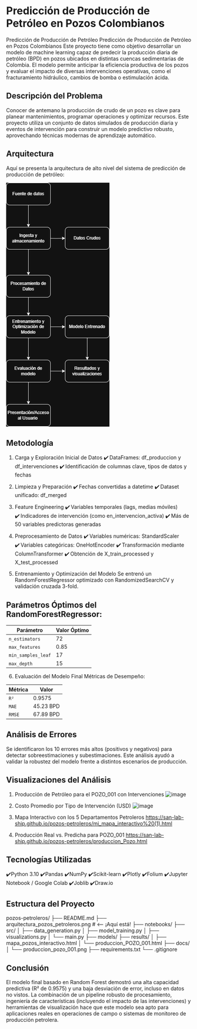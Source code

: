 # Predicción de Producción de Petróleo en Pozos Colombianos 

Predicción de Producción de Petróleo Predicción de Producción de Petróleo en Pozos Colombianos
Este proyecto tiene como objetivo desarrollar un modelo de machine learning capaz de predecir la producción diaria de petróleo (BPD) en pozos ubicados en distintas cuencas sedimentarias de Colombia. El modelo permite anticipar la eficiencia productiva de los pozos y evaluar el impacto de diversas intervenciones operativas, como el fracturamiento hidráulico, cambios de bomba o estimulación ácida.

## Descripción del Problema
Conocer de antemano la producción de crudo de un pozo es clave para planear mantenimientos, programar operaciones y optimizar recursos. Este proyecto utiliza un conjunto de datos simulados de producción diaria y eventos de intervención para construir un modelo predictivo robusto, aprovechando técnicas modernas de aprendizaje automático.

## Arquitectura 

Aquí se presenta la arquitectura de alto nivel del sistema de predicción de producción de petróleo:

![Arquitectura de pozos petroleros en Colombia](arquitectura_pozos_petroleros.png)

## Metodología
1. Carga y Exploración Inicial de Datos
✔️ DataFrames: df_produccion y df_intervenciones
✔️ Identificación de columnas clave, tipos de datos y fechas

2. Limpieza y Preparación
✔️ Fechas convertidas a datetime
✔️ Dataset unificado: df_merged

3. Feature Engineering
✔️ Variables temporales (lags, medias móviles)
✔️ Indicadores de intervención (como en_intervencion_activa)
✔️ Más de 50 variables predictoras generadas

4. Preprocesamiento de Datos
✔️ Variables numéricas: StandardScaler
✔️ Variables categóricas: OneHotEncoder
✔️ Transformación mediante ColumnTransformer
✔️ Obtención de X_train_processed y X_test_processed

5. Entrenamiento y Optimización del Modelo
Se entrenó un RandomForestRegressor optimizado con RandomizedSearchCV y validación cruzada 3-fold.

## Parámetros Óptimos del RandomForestRegressor:

| Parámetro         | Valor Óptimo |
|-------------------|--------------|
| `n_estimators`    | 72           |
| `max_features`    | 0.85         |
| `min_samples_leaf`| 17           |
| `max_depth`       | 15           |

6. Evaluación del Modelo Final
Métricas de Desempeño:

| Métrica | Valor     |
|---------|-----------|
| `R²`    | 0.9575    |
| `MAE`   | 45.23 BPD |
| `RMSE`  | 67.89 BPD |

## Análisis de Errores
Se identificaron los 10 errores más altos (positivos y negativos) para detectar sobreestimaciones y subestimaciones. Este análisis ayudó a validar la robustez del modelo frente a distintos escenarios de producción.

## Visualizaciones del Análisis
1. Producción de Petróleo para el POZO_001 con Intervenciones
![image](https://github.com/user-attachments/assets/05e51d2a-fe75-404a-a734-277abcf62803)

2. Costo Promedio por Tipo de Intervención (USD)
![image](https://github.com/user-attachments/assets/5d0fd580-5ff8-4472-93da-22b918ecb558)

3. Mapa Interactivo con los 5 Departamentos Petroleros
https://san-lab-ship.github.io/pozos-petroleros/mi_mapa_interactivo%20(1).html

4. Producción Real vs. Predicha para POZO_001
https://san-lab-ship.github.io/pozos-petroleros/produccion_Pozo.html 

## Tecnologías Utilizadas

✔️Python 3.10
✔️Pandas
✔️NumPy
✔️Scikit-learn
✔️Plotly
✔️Folium
✔️Jupyter Notebook / Google Colab
✔️Joblib
✔️Draw.io


## Estructura del Proyecto

pozos-petroleros/
├── README.md
├── arquitectura_pozos_petroleros.png  # <-- ¡Aquí está!
├── notebooks/
├── src/
│   ├── data_generation.py
│   ├── model_training.py
│   ├── visualizations.py
│   └── main.py
├── models/
├── results/
│   ├── mapa_pozos_interactivo.html
│   └── produccion_POZO_001.html
├── docs/
│   └── produccion_pozo_001.png
├── requirements.txt
└── .gitignore


 
## Conclusión

El modelo final basado en Random Forest demostró una alta capacidad predictiva (R² de 0.9575) y una baja desviación de error, incluso en datos no vistos. La combinación de un pipeline robusto de procesamiento, ingeniería de características (incluyendo el impacto de las intervenciones) y herramientas de visualización hace que este modelo sea apto para aplicaciones reales en operaciones de campo o sistemas de monitoreo de producción petrolera.

